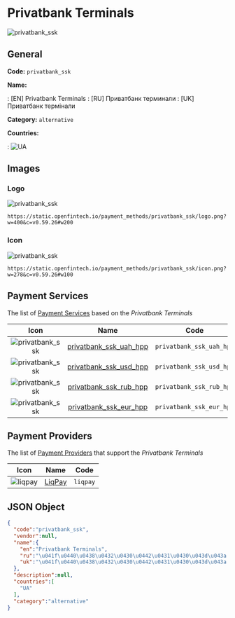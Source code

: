 
# Privatbank Terminals 
![privatbank_ssk](https://static.openfintech.io/payment_methods/privatbank_ssk/logo.png?w=400&c=v0.59.26#w200)  

## General 
**Code:** `privatbank_ssk` 
 
**Name:** 
 
:	[EN] Privatbank Terminals 
:	[RU] Приватбанк терминали 
:	[UK] Приватбанк термінали 
 
**Category:** `alternative` 
 
**Countries:** 
 
:	![UA](https://cdnjs.cloudflare.com/ajax/libs/flag-icon-css/3.3.0/flags/4x3/ua.svg#w24)  

## Images 

### Logo 
![privatbank_ssk](https://static.openfintech.io/payment_methods/privatbank_ssk/logo.png?w=400&c=v0.59.26#w200)  

```
https://static.openfintech.io/payment_methods/privatbank_ssk/logo.png?w=400&c=v0.59.26#w200
```  

### Icon 
![privatbank_ssk](https://static.openfintech.io/payment_methods/privatbank_ssk/icon.png?w=278&c=v0.59.26#w100)  

```
https://static.openfintech.io/payment_methods/privatbank_ssk/icon.png?w=278&c=v0.59.26#w100
```  

## Payment Services 
 
The list of [Payment Services](/payment-services/) based on the _Privatbank Terminals_ 

|Icon|Name|Code| 
|:---:|:---:|:---:| 
|![privatbank_ssk](https://static.openfintech.io/payment_methods/privatbank_ssk/icon.png?w=278&c=v0.59.26#w100) |[privatbank_ssk_uah_hpp](/payment-services/privatbank_ssk_uah_hpp/)|`privatbank_ssk_uah_hpp`| 
|![privatbank_ssk](https://static.openfintech.io/payment_methods/privatbank_ssk/icon.png?w=278&c=v0.59.26#w100) |[privatbank_ssk_usd_hpp](/payment-services/privatbank_ssk_usd_hpp/)|`privatbank_ssk_usd_hpp`| 
|![privatbank_ssk](https://static.openfintech.io/payment_methods/privatbank_ssk/icon.png?w=278&c=v0.59.26#w100) |[privatbank_ssk_rub_hpp](/payment-services/privatbank_ssk_rub_hpp/)|`privatbank_ssk_rub_hpp`| 
|![privatbank_ssk](https://static.openfintech.io/payment_methods/privatbank_ssk/icon.png?w=278&c=v0.59.26#w100) |[privatbank_ssk_eur_hpp](/payment-services/privatbank_ssk_eur_hpp/)|`privatbank_ssk_eur_hpp`| 
 

## Payment Providers 
 
The list of [Payment Providers](/payment-providers/) that support the _Privatbank Terminals_ 

|Icon|Name|Code| 
|:---:|:---:|:---:| 
|![liqpay](https://static.openfintech.io/payment_providers/liqpay/icon.svg?w=278&c=v0.59.26#w100) |[LiqPay](/payment-providers/liqpay/)|`liqpay`| 
 

## JSON Object 

```json
{
  "code":"privatbank_ssk",
  "vendor":null,
  "name":{
    "en":"Privatbank Terminals",
    "ru":"\u041f\u0440\u0438\u0432\u0430\u0442\u0431\u0430\u043d\u043a \u0442\u0435\u0440\u043c\u0438\u043d\u0430\u043b\u0438",
    "uk":"\u041f\u0440\u0438\u0432\u0430\u0442\u0431\u0430\u043d\u043a \u0442\u0435\u0440\u043c\u0456\u043d\u0430\u043b\u0438"
  },
  "description":null,
  "countries":[
    "UA"
  ],
  "category":"alternative"
}
```  
